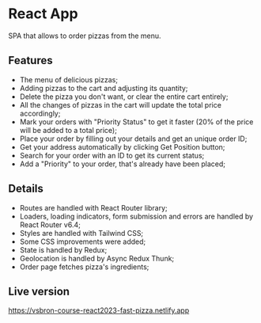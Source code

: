 # React App

SPA that allows to order pizzas from the menu.

## Features

- The menu of delicious pizzas;
- Adding pizzas to the cart and adjusting its quantity;
- Delete the pizza you don't want, or clear the entire cart entirely;
- All the changes of pizzas in the cart will update the total price accordingly;
- Mark your orders with "Priority Status" to get it faster (20% of the price will be added to a total price);
- Place your order by filling out your details and get an unique order ID;
- Get your address automatically by clicking Get Position button;
- Search for your order with an ID to get its current status;
- Add a "Priority" to your order, that's already have been placed;

## Details

- Routes are handled with React Router library;
- Loaders, loading indicators, form submission and errors are handled by React Router v6.4;
- Styles are handled with Tailwind CSS;
- Some CSS improvements were added;
- State is handled by Redux;
- Geolocation is handled by Async Redux Thunk;
- Order page fetches pizza's ingredients;

## Live version

https://vsbron-course-react2023-fast-pizza.netlify.app

